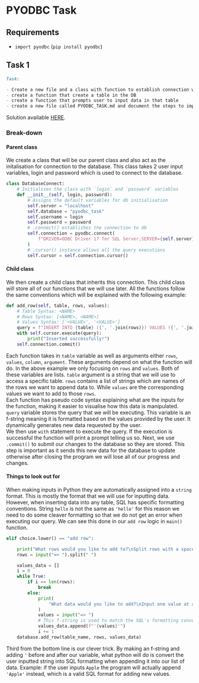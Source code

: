 # PYODBC Task

## Requirements

- `import pyodbc` (`pip install pyodbc`)

## Task 1

```md
Task:

- Create a new file and a class with function to establish connection with pyodbc
- create a function that create a table in the DB
- create a function that prompts user to input data in that table
- create a new file called PYODBC_TASK.md and document the steps to implement the task
```

Solution available [HERE](query_builder.py).

### Break-down

#### Parent class

We create a class that will be our parent class and also act as the initalisation for connection to the database. This class takes 2 user input variables, login and password which is used to connect to the database.

```python
class DatabaseConnect:
    # Initialises the class with `login` and `password` variables
    def __init__(self, login, password):
        # Assigns the default variables for db initialisation
        self.server = "localhost"
        self.database = "pyodbc_task"
        self.username = login
        self.password = password
        # .connect() establishes the connection to db
        self.connection = pyodbc.connect(
            f"DRIVER=ODBC Driver 17 for SQL Server;SERVER={self.server};DATABASE={self.database};UID={self.username};PWD={self.password}"
        )
        # .cursor() instance allows all the query executions
        self.cursor = self.connection.cursor()
```

#### Child class

We then create a child class that inherits this connection. This child class will store all of our functions that we will use later. All the functions follow the same conventions which will be explained with the following example:

```python
def add_row(self, table, rows, values):
    # Table Syntax: <NAME>
    # Rows Syntax: [<NAME>, <NAME>]
    # Values Syntax: ['<VALUE>', '<VALUE>']
    query = f"INSERT INTO {table} ({', '.join(rows)}) VALUES ({', '.join(values)});"
    with self.cursor.execute(query):
        print("Inserted successfully!")
    self.connection.commit()
```

Each function takes in `table` variable as well as arguments either `rows`, `values`, `column`, `argument`. These arguments depend on what the function will do. In the above example we only focusing on `rows` and `values`. Both of these variables are lists. `table` argument is a string that we will use to access a specific table. `rows` contains a list of strings which are names of the rows we want to append data to. While `values` are the corresponding values we want to add to those `rows`.
</br>
Each function has pseudo code syntax explaining what are the inputs for the function, making it easier to visualise how this data is manipulated. `query` variable stores the query that we will be executing. This variable is an f-string meaning it is formatted based on the values provided by the user. It dynamically generates new data requested by the user.
</br>
We then use `with` statement to execute the query. If the execution is successful the function will print a prompt telling us so. Next, we use `.commit()` to submit our changes to the database so they are stored. This step is important as it sends this new data for the database to update otherwise after closing the program we will lose all of our progress and changes.

#### Things to look out for

When making inputs in Python they are automatically assigned into a `string` format. This is mostly the format that we will use for inputting data. However, when inserting data into any table, SQL has specific formatting conventions. String `hello` is not the same as `'hello'` for this reason we need to do some cleaver formatting so that we do not get an error when executing our query. We can see this done in our `add row` logic in `main()` function.

```python
elif choice.lower() == "add row":

    print("What rows would you like to add to?\nSplit rows with a space")
    rows = input("=> ").split(" ")

    values_data = []
    i = 0
    while True:
        if i == len(rows):
            break
        else:
            print(
                "What data would you like to add?\nInput one value at a time.\nSubmit with ENTER."
            )
            values = input("=> ")
            # This f-string is used to match the SQL's formatting conventions
            values_data.append(f"'{values}'")
            i += 1
    database.add_row(table_name, rows, values_data)
```

Third from the bottom line is our clever trick. By making an f-string and adding `'` before and after our variable, what python will do is convert the user inputted string into SQL formatting when appending it into our list of data. Example: if the user inputs `Apple` the program will actually append `'Apple'` instead, which is a valid SQL format for adding new values.
